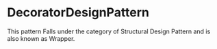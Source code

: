 # DecoratorDesignPattern
This pattern Falls under the category of Structural Design Pattern and is also known as Wrapper.
